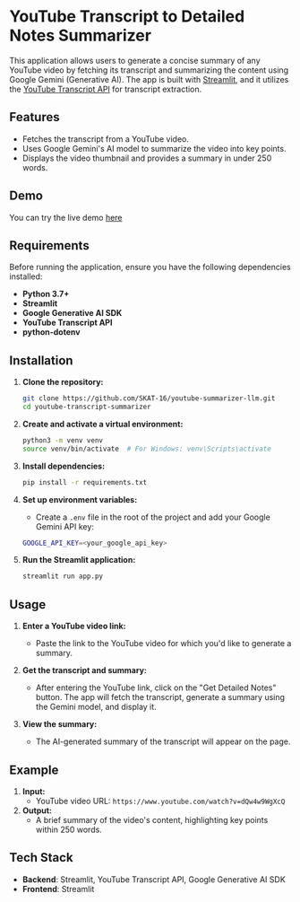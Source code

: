 # YouTube Transcript to Detailed Notes Summarizer

This application allows users to generate a concise summary of any YouTube video by fetching its transcript and summarizing the content using Google Gemini (Generative AI). The app is built with [Streamlit](https://streamlit.io/), and it utilizes the [YouTube Transcript API](https://pypi.org/project/youtube-transcript-api/) for transcript extraction.

## Features

- Fetches the transcript from a YouTube video.
- Uses Google Gemini's AI model to summarize the video into key points.
- Displays the video thumbnail and provides a summary in under 250 words.

## Demo

You can try the live demo [here](https://youtube-summarizer-llm.streamlit.app/)

## Requirements

Before running the application, ensure you have the following dependencies installed:

- **Python 3.7+**
- **Streamlit**
- **Google Generative AI SDK**
- **YouTube Transcript API**
- **python-dotenv**

## Installation

1. **Clone the repository:**

   ```bash
   git clone https://github.com/SKAT-16/youtube-summarizer-llm.git
   cd youtube-transcript-summarizer
   ```

2. **Create and activate a virtual environment:**

   ```bash
   python3 -m venv venv
   source venv/bin/activate  # For Windows: venv\Scripts\activate
   ```

3. **Install dependencies:**

   ```bash
   pip install -r requirements.txt
   ```

4. **Set up environment variables:**

   - Create a `.env` file in the root of the project and add your Google Gemini API key:

   ```bash
   GOOGLE_API_KEY=<your_google_api_key>
   ```

5. **Run the Streamlit application:**
   ```bash
   streamlit run app.py
   ```

## Usage

1. **Enter a YouTube video link:**

   - Paste the link to the YouTube video for which you'd like to generate a summary.

2. **Get the transcript and summary:**

   - After entering the YouTube link, click on the "Get Detailed Notes" button. The app will fetch the transcript, generate a summary using the Gemini model, and display it.

3. **View the summary:**
   - The AI-generated summary of the transcript will appear on the page.

## Example

1. **Input:**
   - YouTube video URL: `https://www.youtube.com/watch?v=dQw4w9WgXcQ`
2. **Output:**
   - A brief summary of the video's content, highlighting key points within 250 words.

## Tech Stack

- **Backend**: Streamlit, YouTube Transcript API, Google Generative AI SDK
- **Frontend**: Streamlit
